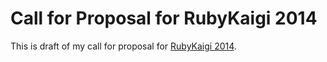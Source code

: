 # Call for Proposal for RubyKaigi 2014

This is draft of my call for proposal for [RubyKaigi 2014](http://rubykaigi.org/2014).
